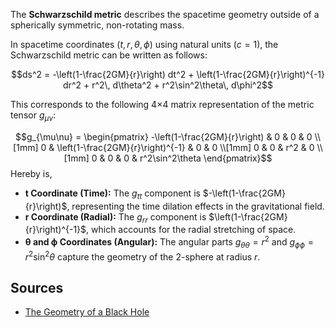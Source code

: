 The **Schwarzschild metric** describes the spacetime geometry outside of a spherically symmetric, non-rotating mass.

In spacetime coordinates $(t, r, θ, ϕ)$ using natural units ($c=1$), the Schwarzschild metric can be written as follows:

$$ds^2 = -\left(1-\frac{2GM}{r}\right) dt^2 + \left(1-\frac{2GM}{r}\right)^{-1} dr^2 + r^2\, d\theta^2 + r^2\sin^2\theta\, d\phi^2$$

This corresponds to the following 4×4 matrix representation of the metric tensor $g_{\mu\nu}$:


$$g_{\mu\nu} = \begin{pmatrix} -\left(1-\frac{2GM}{r}\right) & 0 & 0 & 0 \\[1mm] 0 & \left(1-\frac{2GM}{r}\right)^{-1} & 0 & 0 \\[1mm] 0 & 0 & r^2 & 0 \\[1mm] 0 & 0 & 0 & r^2\sin^2\theta \end{pmatrix}$$
Hereby is,

- **t Coordinate (Time):** The $g_{tt}$ component is $-\left(1-\frac{2GM}{r}\right)$, representing the time dilation effects in the gravitational field.
- **r Coordinate (Radial):** The $g_{rr}$ component is $\left(1-\frac{2GM}{r}\right)^{-1}$, which accounts for the radial stretching of space.
- **θ and ϕ Coordinates (Angular):** The angular parts $g_{\theta\theta} = r^2$ and $g_{\phi\phi} = r^2\sin^2\theta$ capture the geometry of the 2-sphere at radius $r$.

## Sources

- [The Geometry of a Black Hole](https://www.youtube.com/watch?v=q6RufF4a6LM)
